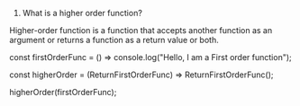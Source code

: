 1. What is a higher order function?



Higher-order function is a function that accepts another function as an argument or returns a function as a return value or both.

const firstOrderFunc = () =>
  console.log("Hello, I am a First order function");

const higherOrder = (ReturnFirstOrderFunc) => ReturnFirstOrderFunc();

higherOrder(firstOrderFunc);

